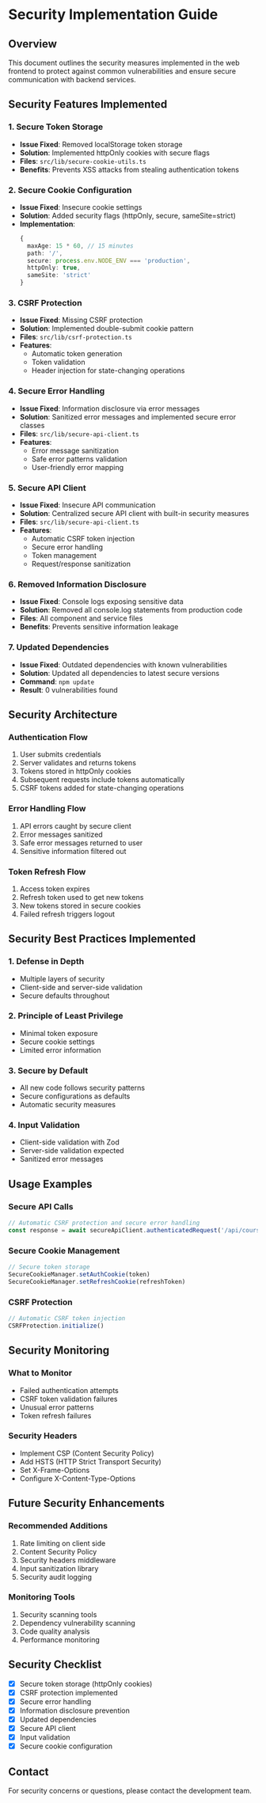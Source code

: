 # Security Implementation Guide

## Overview
This document outlines the security measures implemented in the web frontend to protect against common vulnerabilities and ensure secure communication with backend services.

## Security Features Implemented

### 1. Secure Token Storage
- **Issue Fixed**: Removed localStorage token storage
- **Solution**: Implemented httpOnly cookies with secure flags
- **Files**: `src/lib/secure-cookie-utils.ts`
- **Benefits**: Prevents XSS attacks from stealing authentication tokens

### 2. Secure Cookie Configuration
- **Issue Fixed**: Insecure cookie settings
- **Solution**: Added security flags (httpOnly, secure, sameSite=strict)
- **Implementation**: 
  ```typescript
  {
    maxAge: 15 * 60, // 15 minutes
    path: '/',
    secure: process.env.NODE_ENV === 'production',
    httpOnly: true,
    sameSite: 'strict'
  }
  ```

### 3. CSRF Protection
- **Issue Fixed**: Missing CSRF protection
- **Solution**: Implemented double-submit cookie pattern
- **Files**: `src/lib/csrf-protection.ts`
- **Features**:
  - Automatic token generation
  - Token validation
  - Header injection for state-changing operations

### 4. Secure Error Handling
- **Issue Fixed**: Information disclosure via error messages
- **Solution**: Sanitized error messages and implemented secure error classes
- **Files**: `src/lib/secure-api-client.ts`
- **Features**:
  - Error message sanitization
  - Safe error patterns validation
  - User-friendly error mapping

### 5. Secure API Client
- **Issue Fixed**: Insecure API communication
- **Solution**: Centralized secure API client with built-in security measures
- **Files**: `src/lib/secure-api-client.ts`
- **Features**:
  - Automatic CSRF token injection
  - Secure error handling
  - Token management
  - Request/response sanitization

### 6. Removed Information Disclosure
- **Issue Fixed**: Console logs exposing sensitive data
- **Solution**: Removed all console.log statements from production code
- **Files**: All component and service files
- **Benefits**: Prevents sensitive information leakage

### 7. Updated Dependencies
- **Issue Fixed**: Outdated dependencies with known vulnerabilities
- **Solution**: Updated all dependencies to latest secure versions
- **Command**: `npm update`
- **Result**: 0 vulnerabilities found

## Security Architecture

### Authentication Flow
1. User submits credentials
2. Server validates and returns tokens
3. Tokens stored in httpOnly cookies
4. Subsequent requests include tokens automatically
5. CSRF tokens added for state-changing operations

### Error Handling Flow
1. API errors caught by secure client
2. Error messages sanitized
3. Safe error messages returned to user
4. Sensitive information filtered out

### Token Refresh Flow
1. Access token expires
2. Refresh token used to get new tokens
3. New tokens stored in secure cookies
4. Failed refresh triggers logout

## Security Best Practices Implemented

### 1. Defense in Depth
- Multiple layers of security
- Client-side and server-side validation
- Secure defaults throughout

### 2. Principle of Least Privilege
- Minimal token exposure
- Secure cookie settings
- Limited error information

### 3. Secure by Default
- All new code follows security patterns
- Secure configurations as defaults
- Automatic security measures

### 4. Input Validation
- Client-side validation with Zod
- Server-side validation expected
- Sanitized error messages

## Usage Examples

### Secure API Calls
```typescript
// Automatic CSRF protection and secure error handling
const response = await secureApiClient.authenticatedRequest('/api/courses')
```

### Secure Cookie Management
```typescript
// Secure token storage
SecureCookieManager.setAuthCookie(token)
SecureCookieManager.setRefreshCookie(refreshToken)
```

### CSRF Protection
```typescript
// Automatic CSRF token injection
CSRFProtection.initialize()
```

## Security Monitoring

### What to Monitor
- Failed authentication attempts
- CSRF token validation failures
- Unusual error patterns
- Token refresh failures

### Security Headers
- Implement CSP (Content Security Policy)
- Add HSTS (HTTP Strict Transport Security)
- Set X-Frame-Options
- Configure X-Content-Type-Options

## Future Security Enhancements

### Recommended Additions
1. Rate limiting on client side
2. Content Security Policy
3. Security headers middleware
4. Input sanitization library
5. Security audit logging

### Monitoring Tools
1. Security scanning tools
2. Dependency vulnerability scanning
3. Code quality analysis
4. Performance monitoring

## Security Checklist

- [x] Secure token storage (httpOnly cookies)
- [x] CSRF protection implemented
- [x] Secure error handling
- [x] Information disclosure prevention
- [x] Updated dependencies
- [x] Secure API client
- [x] Input validation
- [x] Secure cookie configuration

## Contact
For security concerns or questions, please contact the development team.
